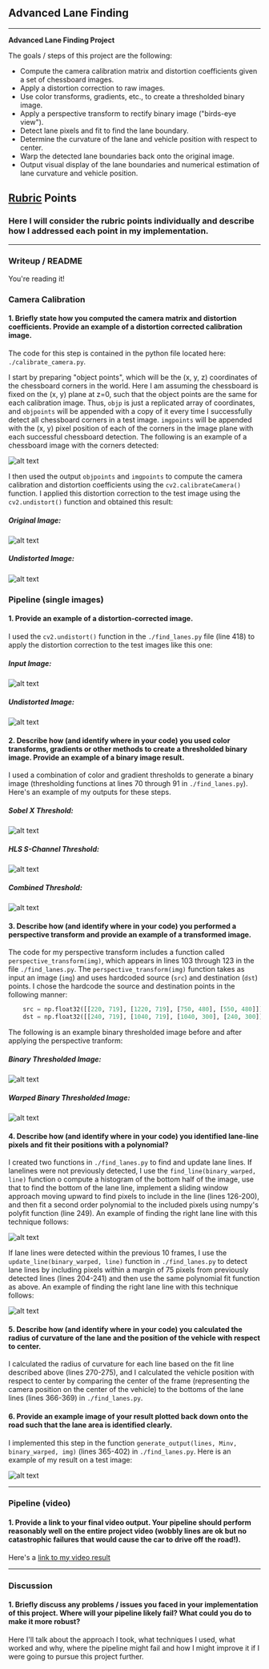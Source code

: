 ## Advanced Lane Finding

---

**Advanced Lane Finding Project**

The goals / steps of this project are the following:

* Compute the camera calibration matrix and distortion coefficients given a set of chessboard images.
* Apply a distortion correction to raw images.
* Use color transforms, gradients, etc., to create a thresholded binary image.
* Apply a perspective transform to rectify binary image ("birds-eye view").
* Detect lane pixels and fit to find the lane boundary.
* Determine the curvature of the lane and vehicle position with respect to center.
* Warp the detected lane boundaries back onto the original image.
* Output visual display of the lane boundaries and numerical estimation of lane curvature and vehicle position.

[//]: # (Image References)

[image1]: ./writeup_images/chessboard_corners.jpg "chessboard_corners"
[image2]: ./writeup_images/chessboard_input.jpg "chessboard_input"
[image3]: ./writeup_images/chessboard_undistorted.jpg "chessboard_undistorted"
[image4]: ./writeup_images/input.jpg "input"
[image5]: ./writeup_images/undistorted.jpg "undistorted"
[image6]: ./writeup_images/sobel_x.jpg "sobel_x"
[image7]: ./writeup_images/hls_s_binary.jpg "hls_s_binary"
[image8]: ./writeup_images/combined_binary.jpg "combined_binary"
[image9]: ./writeup_images/binary_warped.jpg "binary_warped"
[image10]: ./writeup_images/sliding_window.png "sliding_window"
[image11]: ./writeup_images/margin.png "margin"
[image12]: ./writeup_images/mse1.png "mse1"
[image13]: ./writeup_images/result.jpg "result"
[video1]: ./output_images/output_video.mp4 "Video"

## [Rubric](https://review.udacity.com/#!/rubrics/571/view) Points

### Here I will consider the rubric points individually and describe how I addressed each point in my implementation.  

---

### Writeup / README

You're reading it!

### Camera Calibration

#### 1. Briefly state how you computed the camera matrix and distortion coefficients. Provide an example of a distortion corrected calibration image.

The code for this step is contained in the python file located here: `./calibrate_camera.py`.  

I start by preparing "object points", which will be the (x, y, z) coordinates of the chessboard corners in the world. Here I am assuming the chessboard is fixed on the (x, y) plane at z=0, such that the object points are the same for each calibration image.  Thus, `objp` is just a replicated array of coordinates, and `objpoints` will be appended with a copy of it every time I successfully detect all chessboard corners in a test image.  `imgpoints` will be appended with the (x, y) pixel position of each of the corners in the image plane with each successful chessboard detection.  The following is an example of a chessboard image with the corners detected:

![alt text][image1]

I then used the output `objpoints` and `imgpoints` to compute the camera calibration and distortion coefficients using the `cv2.calibrateCamera()` function.  I applied this distortion correction to the test image using the `cv2.undistort()` function and obtained this result: 

##### Original Image:
![alt text][image2]

##### Undistorted Image:
![alt text][image3]

### Pipeline (single images)

#### 1. Provide an example of a distortion-corrected image.

I used the `cv2.undistort()` function in the `./find_lanes.py` file (line 418) to apply the distortion correction to the test images like this one:

##### Input Image:
![alt text][image4]

##### Undistorted Image:
![alt text][image5]

#### 2. Describe how (and identify where in your code) you used color transforms, gradients or other methods to create a thresholded binary image.  Provide an example of a binary image result.

I used a combination of color and gradient thresholds to generate a binary image (thresholding functions at lines 70 through 91 in `./find_lanes.py`).  Here's an example of my outputs for these steps.

##### Sobel X Threshold:
![alt text][image6]

##### HLS S-Channel Threshold:
![alt text][image7]

##### Combined Threshold:
![alt text][image8]

#### 3. Describe how (and identify where in your code) you performed a perspective transform and provide an example of a transformed image.

The code for my perspective transform includes a function called `perspective_transform(img)`, which appears in lines 103 through 123 in the file `./find_lanes.py`.  The `perspective_transform(img)` function takes as input an image (`img`) and uses hardcoded source (`src`) and destination (`dst`) points.  I chose the hardcode the source and destination points in the following manner:

```python
    src = np.float32([[220, 719], [1220, 719], [750, 480], [550, 480]])
    dst = np.float32([[240, 719], [1040, 719], [1040, 300], [240, 300]])
```

The following is an example binary thresholded image before and after applying the perspective tranform:

##### Binary Thresholded Image:
![alt text][image8]

##### Warped Binary Thresholded Image:
![alt text][image9]

#### 4. Describe how (and identify where in your code) you identified lane-line pixels and fit their positions with a polynomial?

I created two functions in `./find_lanes.py` to find and update lane lines.  If lanelines were not previously detected, I use the `find_line(binary_warped, line)` function o compute a histogram of the bottom half of the image, use that to find the bottom of the lane line, implement a sliding window approach moving upward to find pixels to include in the line (lines 126-200), and then fit a second order polynomial to the included pixels using numpy's polyfit function (line 249). An example of finding the right lane line with this technique follows:

![alt text][image10]

If lane lines were detected within the previous 10 frames, I use the `update_line(binary_warped, line)` function in `./find_lanes.py` to detect lane lines by including pixels within a margin of 75 pixels from previously detected lines (lines 204-241) and then use the same polynomial fit function as above.  An example of finding the right lane line with this technique follows:

![alt text][image11]

#### 5. Describe how (and identify where in your code) you calculated the radius of curvature of the lane and the position of the vehicle with respect to center.

I calculated the radius of curvature for each line based on the fit line described above (lines 270-275), and I calculated the vehicle position with respect to center by comparing the center of the frame (representing the camera position on the center of the vehicle) to the bottoms of the lane lines (lines 366-369) in `./find_lanes.py`.

#### 6. Provide an example image of your result plotted back down onto the road such that the lane area is identified clearly.

I implemented this step in the function `generate_output(lines, Minv, binary_warped, img)` (lines 365-402) in `./find_lanes.py`.  Here is an example of my result on a test image:

![alt text][image13]

---

### Pipeline (video)

#### 1. Provide a link to your final video output.  Your pipeline should perform reasonably well on the entire project video (wobbly lines are ok but no catastrophic failures that would cause the car to drive off the road!).

Here's a [link to my video result](./output_images/output_video.mp4)

---

### Discussion

#### 1. Briefly discuss any problems / issues you faced in your implementation of this project.  Where will your pipeline likely fail?  What could you do to make it more robust?

Here I'll talk about the approach I took, what techniques I used, what worked and why, where the pipeline might fail and how I might improve it if I were going to pursue this project further.  
